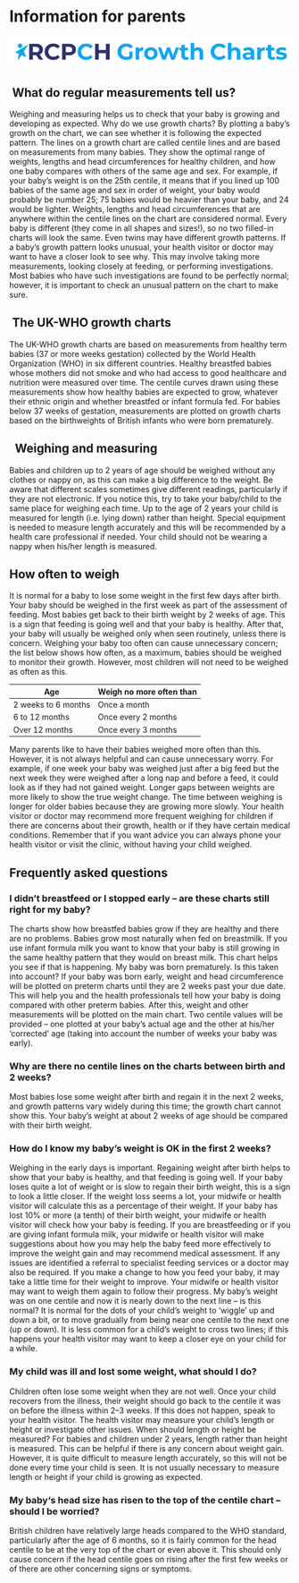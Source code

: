 # Information for parents

![alt text](../assets/growthchartstitle.png)

##  What do regular measurements tell us?

Weighing and measuring helps us to check that your baby is growing and developing as expected. 
Why do we use growth charts?
By plotting a baby’s growth on the chart, we can see whether it is following the expected pattern. The lines on a growth chart are called centile lines and are based on measurements from many babies. They show the optimal range of weights, lengths and head circumferences for healthy children, and how one baby compares with others of the same age and sex. For example, if your baby’s weight is on the 25th centile, it means that if you lined up 100 babies of the same age and sex in order of weight, your baby would probably be number 25; 75 babies would be heavier than your baby, and 24 would be lighter. Weights, lengths and head circumferences that are anywhere within the centile lines on the chart are considered normal.
Every baby is different (they come in all shapes and sizes!), so no two filled-in charts will look the same. Even twins may have different growth patterns.
If a baby’s growth pattern looks unusual, your health visitor or doctor may want to have a closer look to see why. This may involve taking more measurements, looking closely at feeding, or performing investigations. Most babies who have such investigations are found to be perfectly normal; however, it is important to check an unusual pattern on the chart to make sure.

##  The UK-WHO growth charts

The UK-WHO growth charts are based on measurements from healthy term babies (37 or more weeks gestation) collected by the World Health Organization (WHO) in six different countries. Healthy breastfed babies whose mothers did not smoke and who had access to good healthcare and nutrition were measured over time. The centile curves drawn using these measurements show how healthy babies are expected to grow, whatever their ethnic origin and whether breastfed or infant formula fed. For babies below 37 weeks of gestation, measurements are plotted on growth charts based on the birthweights of British infants who were born prematurely.

##   Weighing and measuring

Babies and children up to 2 years of age should be weighed without any clothes or nappy on, as this can make a big difference to the weight.
Be aware that different scales sometimes give different readings, particularly if they are not electronic. If you notice this, try to take your baby/child to the same place for weighing each time.
Up to the age of 2 years your child is measured for length (i.e. lying down) rather than height. Special equipment is needed to measure length accurately and this will be recommended by a health care professional if needed. Your child should not be wearing a nappy when his/her length is measured.

## How often to weigh

It is normal for a baby to lose some weight in the first few days after birth. Your baby should be weighed in the first week as part of the assessment of feeding. Most babies get back to their birth weight by 2 weeks of age. This is a sign that feeding is going well and that your baby is healthy.
After that, your baby will usually be weighed only when seen routinely, unless there is concern. Weighing your baby too often can cause unnecessary concern; the list below shows how often, as a maximum, babies should be weighed to monitor their growth. However, most children will not need to be weighed as often as this.

| Age                 |	Weigh no more often than |
|---------------------|--------------------------|
| 2 weeks to 6 months |		Once a month         |
| 6 to 12 months      |   	Once every 2 months  |
| Over 12 months      | 	Once every 3 months  |

Many parents like to have their babies weighed more often than this. However, it is not always helpful and can cause unnecessary worry. For example, if one week your baby was weighed just after a big feed but the next week they were weighed after a long nap and before a feed, it could look as if they had not gained weight. Longer gaps between weights are more likely to show the true weight change. The time between weighing is longer for older babies because they are growing more slowly.
Your health visitor or doctor may recommend more frequent weighing for children if there are concerns about their growth, health or if they have certain medical conditions.
 Remember that if you want advice you can always phone your health visitor or visit the clinic, without having your child weighed.

## Frequently asked questions

### I didn’t breastfeed or I stopped early – are these charts still right for my baby?

The charts show how breastfed babies grow if they are healthy and there are no problems. Babies grow most naturally when fed on breastmilk. If you use infant formula milk you want to know that your baby is still growing in the same healthy pattern that they would on breast milk. This chart helps you see if that is happening.
My baby was born prematurely. Is this taken into account?
If your baby was born early, weight and head circumference will be plotted on preterm charts until they are 2 weeks past your due date. This will help you and the health professionals tell how your baby is doing compared with other preterm babies. After this, weight and other measurements will be plotted on the main chart. Two centile values will be provided – one plotted at your baby’s actual age and the other at his/her ‘corrected’ age (taking into account the number of weeks your baby was early).

### Why are there no centile lines on the charts between birth and 2 weeks?

Most babies lose some weight after birth and regain it in the next 2 weeks, and growth patterns vary widely during this time; the growth chart cannot show this. Your baby’s weight at about 2 weeks of age should be compared with their birth weight.

### How do I know my baby’s weight is OK in the first 2 weeks?

Weighing in the early days is important. Regaining weight after birth helps to show that your baby is healthy, and that feeding is going well.
If your baby loses quite a lot of weight or is slow to regain their birth weight, this is a sign to look a little closer. If the weight loss seems a lot, your midwife or health visitor will calculate this as a percentage of their weight. If your baby has lost 10% or more (a tenth) of their birth weight, your midwife or health visitor will check how your baby is feeding. If you are breastfeeding or if you are giving infant formula milk, your midwife or health visitor will make suggestions about how you may help the baby feed more effectively to improve the weight gain and may recommend medical assessment. If any issues are identified a referral to specialist feeding services or a doctor may also be required.
If you make a change to how you feed your baby, it may take a little time for their weight to improve. Your midwife or health visitor may want to weigh them again to follow their progress.
My baby’s weight was on one centile and now it is nearly down to the next line – is this normal?
It is normal for the dots of your child’s weight to ‘wiggle’ up and down a bit, or to move gradually from being near one centile to the next one (up or down). It is less common for a child’s weight to cross two lines; if this happens your health visitor may want to keep a closer eye on your child for a while.

### My child was ill and lost some weight, what should I do?

Children often lose some weight when they are not well. Once your child recovers from the illness, their weight should go back to the centile it was on before the illness within 2–3 weeks. If this does not happen, speak to your health visitor. The health visitor may measure your child’s length or height or investigate other issues.
When should length or height be measured?
For babies and children under 2 years, length rather than height is measured. This can be helpful if there is any concern about weight gain. However, it is quite difficult to measure length accurately, so this will not be done every time your child is seen. It is not usually necessary to measure length or height if your child is growing as expected.

### My baby‘s head size has risen to the top of the centile chart – should I be worried?

British children have relatively large heads compared to the WHO standard, particularly after the age of 6 months, so it is fairly common for the head centile to be at the very top of the chart or even above it. This should only cause concern if the head centile goes on rising after the first few weeks or of there are other concerning signs or symptoms.
